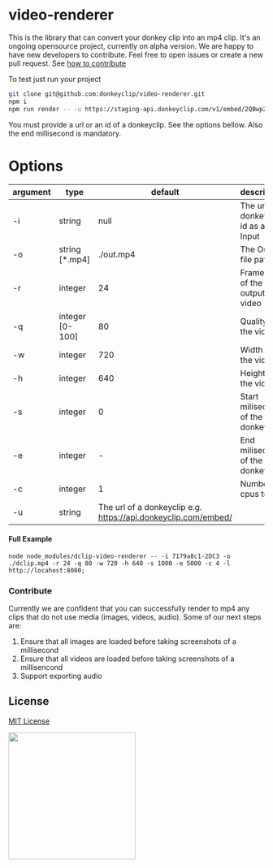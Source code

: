 # video-renderer

This is the library that can convert your donkey clip into an mp4 clip. It's an ongoing opensource project, currently on alpha version. We are happy to have new developers to contribute. Feel free to open issues or create a new pull request. See [how to contribute](#contribute)

To test just run your project

```bash
git clone git@github.com:donkeyclip/video-renderer.git
npm i
npm run render -- -u https://staging-api.donkeyclip.com/v1/embed/2QBwp2qrbRqdPfDDKYfXKa -e 4000
```
You must provide a url or an id of a donkeyclip. See the options bellow. Also the end millisecond is mandatory.

# Options

| argument | type                                     | default                                                                | description                                      |
| -------- | ---------------------------------------- | ---------------------------------------------------------------------- | ------------------------------------------------ |
| -i       | string                                   | null                                                                   | The unique donkey clip id as an Input            |
| -o       | string [*.mp4]                           | ./out.mp4                                                              | The Output file path                             |
| -r       | integer                                  | 24                                                                     | FrameRate of the output video                    |
| -q       | integer [0-100]                          | 80                                                                     | Quality of the video                             |
| -w       | integer                                  | 720                                                                    | Width of the video                               |
| -h       | integer                                  | 640                                                                    | Height of the video                              |
| -s       | integer                                  | 0                                                                      | Start milisecond of the donkey clip              |
| -e       | integer                                  | -                                                                      | End milisecond of the donkey clip                |
| -c       | integer                                  | 1                                                                      | Number of cpus to use                            |
| -u       | string                                   | The url of a donkeyclip e.g. https://api.donkeyclip.com/embed/<clipid> |

#### Full Example

`node node_modules/dclip-video-renderer -- -i 7179a8c1-2DC3 -o ./dclip.mp4 -r 24 -q 80 -w 720 -h 640 -s 1000 -e 5000 -c 4 -l http://locahost:8080;`

### Contribute

Currently we are confident that you can successfully render to mp4 any clips that do not use media (images, videos, audio). Some of our next steps are:

1. Ensure that all images are loaded before taking screenshots of a millisecond
2. Ensure that all videos are loaded before taking screenshots of a millisencond
3. Support exporting audio

## License

[MIT License](https://opensource.org/licenses/MIT)

[<img src="https://presskit.donkeyclip.com/logos/donkey%20clip%20logo.svg" width=250></img>](https://donkeyclip.com)
